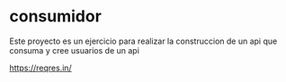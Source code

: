 # consumidor
Este proyecto es un ejercicio para realizar la construccion de un api que consuma y cree usuarios de un api

https://reqres.in/
